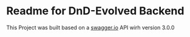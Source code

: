 # Readme for DnD-Evolved Backend

This Project was built based on a  [swagger.io](https://swagger.io) API wirh version 3.0.0



